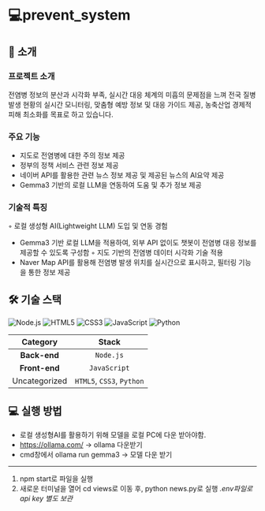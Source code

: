 # 💻prevent_system
## 🚀 소개
### 프로젝트 소개
전염병 정보의 분산과 시각화 부족, 실시간 대응 체계의 미흡의 문제점을 느껴
전국 질병 발생 현황의 실시간 모니터링, 맞춤형 예방 정보 및 대응 가이드 제공, 농축산업 경제적 피해 최소화를 목표로 하고 있습니다.


### 주요 기능
- 지도로 전염병에 대한 주의 정보 제공
- 정부의 정책 서비스 관련 정보 제공
- 네이버 API를 활용한 관련 뉴스 정보 제공 및 제공된 뉴스의 AI요약 제공
- Gemma3 기반의 로컬 LLM을 연동하여 도움 및 추가 정보 제공

### 기술적 특징
◦ 로컬 생성형 AI(Lightweight LLM) 도입 및 연동 경험
  - Gemma3 기반 로컬 LLM을 적용하여, 외부 API 없이도 챗봇이 전염병 대응 정보를 제공할 수 있도록 구성함
◦ 지도 기반의 전염병 데이터 시각화 기술 적용
 - Naver Map API를 활용해 전염병 발생 위치를 실시간으로 표시하고, 필터링 기능을 통한 정보 제공

## 🛠️ 기술 스택
![Node.js](https://img.shields.io/badge/Node.js-339933?style=for-the-badge&logo=nodedotjs&logoColor=white) ![HTML5](https://img.shields.io/badge/HTML5-E34F26?style=for-the-badge&logo=html5&logoColor=white) ![CSS3](https://img.shields.io/badge/CSS3-1572B6?style=for-the-badge&logo=css3&logoColor=white) ![JavaScript](https://img.shields.io/badge/JavaScript-F7DF1E?style=for-the-badge&logo=javascript&logoColor=white) ![Python](https://img.shields.io/badge/Python-3776AB?style=for-the-badge&logo=python&logoColor=white) 

| **Category** | **Stack** |
|:------------:|:----------:|
| **Back-end** | `Node.js` |
| **Front-end** | `JavaScript` |
| Uncategorized | `HTML5`, `CSS3`, `Python` |


## 💻 실행 방법
- 로컬 생성형AI를 활용하기 위해 모델을 로컬 PC에 다운 받아야함.
- https://ollama.com/ -> ollama 다운받기
- cmd창에서 ollama run gemma3 -> 모델 다운 받기
---
1. npm start로 파일을 실행
2. 새로운 터미널을 열어 cd views로 이동 후, python news.py로 실행
   *.env파일로 api key 별도 보관*
